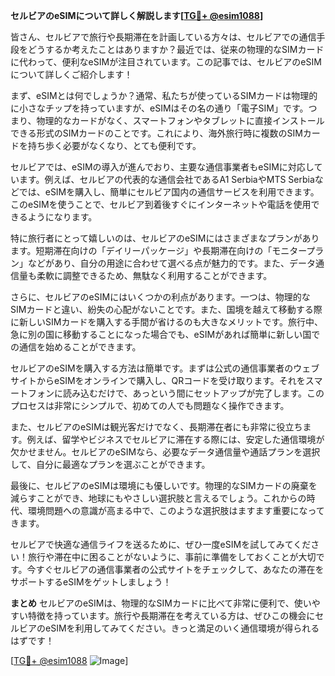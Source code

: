 **セルビアのeSIMについて詳しく解説します[[TG💪+ @esim1088](https://t.me/s/esim1088)]**

皆さん、セルビアで旅行や長期滞在を計画している方々は、セルビアでの通信手段をどうするか考えたことはありますか？最近では、従来の物理的なSIMカードに代わって、便利なeSIMが注目されています。この記事では、セルビアのeSIMについて詳しくご紹介します！

まず、eSIMとは何でしょうか？通常、私たちが使っているSIMカードは物理的に小さなチップを持っていますが、eSIMはその名の通り「電子SIM」です。つまり、物理的なカードがなく、スマートフォンやタブレットに直接インストールできる形式のSIMカードのことです。これにより、海外旅行時に複数のSIMカードを持ち歩く必要がなくなり、とても便利です。

セルビアでは、eSIMの導入が進んでおり、主要な通信事業者もeSIMに対応しています。例えば、セルビアの代表的な通信会社であるA1 SerbiaやMTS Serbiaなどでは、eSIMを購入し、簡単にセルビア国内の通信サービスを利用できます。このeSIMを使うことで、セルビア到着後すぐにインターネットや電話を使用できるようになります。

特に旅行者にとって嬉しいのは、セルビアのeSIMにはさまざまなプランがあります。短期滞在向けの「デイリーパッケージ」や長期滞在向けの「モニタープラン」などがあり、自分の用途に合わせて選べる点が魅力的です。また、データ通信量も柔軟に調整できるため、無駄なく利用することができます。

さらに、セルビアのeSIMにはいくつかの利点があります。一つは、物理的なSIMカードと違い、紛失の心配がないことです。また、国境を越えて移動する際に新しいSIMカードを購入する手間が省けるのも大きなメリットです。旅行中、急に別の国に移動することになった場合でも、eSIMがあれば簡単に新しい国での通信を始めることができます。

セルビアのeSIMを購入する方法は簡単です。まずは公式の通信事業者のウェブサイトからeSIMをオンラインで購入し、QRコードを受け取ります。それをスマートフォンに読み込むだけで、あっという間にセットアップが完了します。このプロセスは非常にシンプルで、初めての人でも問題なく操作できます。

また、セルビアのeSIMは観光客だけでなく、長期滞在者にも非常に役立ちます。例えば、留学やビジネスでセルビアに滞在する際には、安定した通信環境が欠かせません。セルビアのeSIMなら、必要なデータ通信量や通話プランを選択して、自分に最適なプランを選ぶことができます。

最後に、セルビアのeSIMは環境にも優しいです。物理的なSIMカードの廃棄を減らすことができ、地球にもやさしい選択肢と言えるでしょう。これからの時代、環境問題への意識が高まる中で、このような選択肢はますます重要になってきます。

セルビアで快適な通信ライフを送るために、ぜひ一度eSIMを試してみてください！旅行や滞在中に困ることがないように、事前に準備をしておくことが大切です。今すぐセルビアの通信事業者の公式サイトをチェックして、あなたの滞在をサポートするeSIMをゲットしましょう！

**まとめ**
セルビアのeSIMは、物理的なSIMカードに比べて非常に便利で、使いやすい特徴を持っています。旅行や長期滞在を考えている方は、ぜひこの機会にセルビアのeSIMを利用してみてください。きっと満足のいく通信環境が得られるはずです！

[[TG💪+ @esim1088](https://t.me/s/esim1088) ![Image](https://i.postimg.cc/Y0z9fWf4/image.png)]